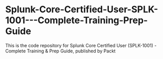 # Splunk-Core-Certified-User-SPLK-1001---Complete-Training-Prep-Guide
This is the code repository for Splunk Core Certified User (SPLK-1001) - Complete Training &amp; Prep Guide, published by Packt
